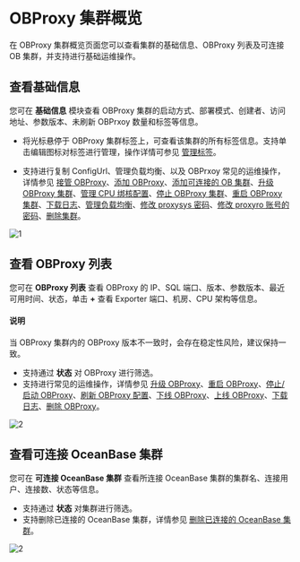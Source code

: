# OBProxy 集群概览

在 OBProxy 集群概览页面您可以查看集群的基础信息、OBProxy 列表及可连接 OB 集群，并支持进行基础运维操作。

## 查看基础信息

您可在 **基础信息** 模块查看 OBProxy 集群的启动方式、部署模式、创建者、访问地址、参数版本、未刷新 OBPrxoy 数量和标签等信息。

* 将光标悬停于 OBProxy 集群标签上，可查看该集群的所有标签信息。支持单击编辑图标对标签进行管理，操作详情可参见 [管理标签](../../1600.system-management-features/300.manage-tags/100.tags-overview.md)。

* 支持进行复制 ConfigUrl、管理负载均衡、以及 OBPrxoy 常见的运维操作，详情参见 [接管 OBProxy](../400.manage-a-obproxy-server/200.take-over-an-obproxy.md)、[添加 OBProxy](../400.manage-a-obproxy-server/100.add-an-obproxy.md)、[添加可连接的 OB 集群](200.add-a-connectable-oceanbase-cluster.md)、[升级 OBProxy 集群](600.upgrade-an-obproxy-cluster.md)、[管理 CPU 绑核配置](630.obproxy-cpu-core-binding-configuration.md)、[停止 OBProxy 集群](650.stop-an-obproxy-cluster.md)、[重启 OBProxy 集群](700.restarts-all-obproxy-nodes-in-the-obproxy-cluster.md)、[下载日志](../../1300.log-service/200.download-log.md)、[管理负载均衡](300.manage-load-balancing.md)、[修改 proxysys 密码](350.change-the-password.md)、[修改 proxyro 账号的密码](400.change-the-password-of-the-proxyro-user.md)、[删除集群](500.delete-an-obproxy-cluster.md)。

![1](https://obbusiness-private.oss-cn-shanghai.aliyuncs.com/doc/img/ocp/422/obproxy%E6%A6%82%E8%A7%88.png)

## 查看 OBProxy 列表

您可在 **OBProxy 列表** 查看 OBProxy 的 IP、SQL 端口、版本、参数版本、最近可用时间、状态，单击 **+** 查看 Exporter 端口、机房、CPU 架构等信息。

<main id="notice" type='notice'>
<h4>说明</h4>
<p>当 OBProxy 集群内的 OBProxy 版本不一致时，会存在稳定性风险，建议保持一致。</p>
</main>

* 支持通过 **状态** 对 OBProxy 进行筛选。
* 支持进行常见的运维操作，详情参见 [升级 OBProxy](600.upgrade-an-obproxy-cluster.md)、[重启 OBProxy](../400.manage-a-obproxy-server/400.restart-an-obproxy.md)、[停止/启动 OBProxy](../400.manage-a-obproxy-server/450.stop-or-start-an-obproxy.md)、[刷新 OBProxy 配置](../400.manage-a-obproxy-server/800.refresh-obproxy-configurations.md)、[下线 OBProxy](../400.manage-a-obproxy-server/500.remove-an-obproxy.md)、[上线 OBProxy](../400.manage-a-obproxy-server/600.launch-an-obproxy.md)、[下载日志](../../1300.log-service/200.download-log.md)、[删除 OBProxy](../400.manage-a-obproxy-server/300.delete-an-obproxy.md)。

![2](https://obbusiness-private.oss-cn-shanghai.aliyuncs.com/doc/img/ocp/422/obproxy%E5%88%97%E8%A1%A8.png)

## 查看可连接 OceanBase 集群

您可在 **可连接 OceanBase 集群** 查看所连接 OceanBase 集群的集群名、连接用户、连接数、状态等信息。

* 支持通过 **状态** 对集群进行筛选。
* 支持删除已连接的 OceanBase 集群，详情参见 [删除已连接的 OceanBase 集群](800.delete-a-connected-oceanbase-cluster.md)。

![2](https://obbusiness-private.oss-cn-shanghai.aliyuncs.com/doc/img/ocp/430/%E5%8F%AF%E8%BF%9E%E6%8E%A5ob%E9%9B%86%E7%BE%A4.png)
